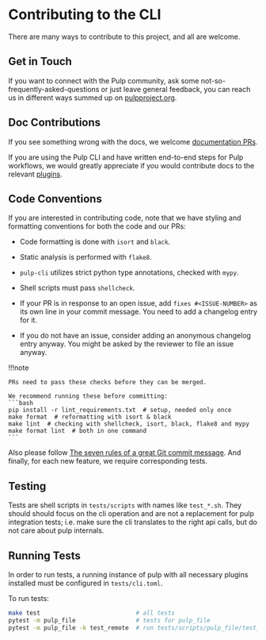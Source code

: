 # Contributing to the CLI

There are many ways to contribute to this project, and all are welcome.

## Get in Touch

If you want to connect with the Pulp community, ask some not-so-frequently-asked-questions or just leave general feedback, you can reach us in different ways summed up on [pulpproject.org](site:help/community/get-involved/).


## Doc Contributions

If you see something wrong with the docs, we welcome [documentation PRs](https://github.com/pulp/pulp-cli).

If you are using the Pulp CLI and have written end-to-end steps for Pulp workflows, we would greatly appreciate if you would contribute docs to the relevant [plugins](site:help/).


## Code Conventions

If you are interested in contributing code,
note that we have styling and formatting conventions for both the code and our PRs:

- Code formatting is done with `isort` and `black`.

- Static analysis is performed with `flake8`.

- `pulp-cli` utilizes strict python type annotations, checked with `mypy`.

- Shell scripts must pass `shellcheck`.

- If your PR is in response to an open issue, add `fixes #<ISSUE-NUMBER>` as its own line in your commit message.
  You need to add a changelog entry for it.

- If you do not have an issue, consider adding an anonymous changelog entry anyway.
  You might be asked by the reviewer to file an issue anyway.

!!!note

    PRs need to pass these checks before they can be merged.

    We recommend running these before committing:
    ```bash
    pip install -r lint_requirements.txt  # setup, needed only once
    make format  # reformatting with isort & black
    make lint  # checking with shellcheck, isort, black, flake8 and mypy
    make format lint  # both in one command
    ```

Also please follow [The seven rules of a great Git commit message](https://chris.beams.io/posts/git-commit/).
And finally, for each new feature, we require corresponding tests.

## Testing

Tests are shell scripts in `tests/scripts` with names like `test_*.sh`.
They should should focus on the cli operation and are not a replacement for pulp integration tests;
i.e. make sure the cli translates to the right api calls, but do not care about pulp internals.

## Running Tests

In order to run tests, a running instance of pulp with all necessary plugins installed must be
configured in `tests/cli.toml`.

To run tests:

```bash
make test                           # all tests
pytest -m pulp_file                 # tests for pulp_file
pytest -m pulp_file -k test_remote  # run tests/scripts/pulp_file/test_remote.sh
```
